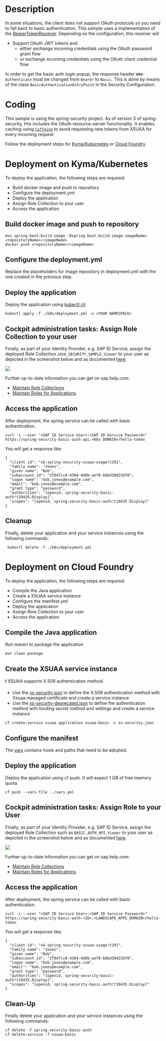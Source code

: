 # Description
In some situations, the client does not support OAuth protocols so you need to fall back to basic authentication. This sample uses a implementation of the [BearerTokenResolver](https://docs.spring.io/spring-security/site/docs/5.1.1.RELEASE/api/org/springframework/security/oauth2/server/resource/web/BearerTokenResolver.html). Depending on the configuration, this resolver will
- Support OAuth JWT tokens and
  - either exchange incoming credentials using the OAuth password grant flow
  - or exchange incoming credentials using the OAuth client credential flow

In order to get the basic auth login popup, the response header `WWW-Authenticate` must be changed from `Bearer` to `Basic`. 
This is done by means of the class `BasicAuthenticationEntryPoint` in the Security Configuration.

# Coding
This sample is using the spring-security project. As of version 5 of spring-security, this includes the OAuth resource-server functionality. It enables caching using [`Caffeine`](https://github.com/ben-manes/caffeine) to avoid requesting new tokens from XSUAA for every incoming request.

Follow the deployment steps for [Kyma/Kubernetes](#Deployment-on-Kyma/Kubernetes) or [Cloud Foundry](#Deployment-on-Cloud-Foundry).

# Deployment on Kyma/Kubernetes
To deploy the application, the following steps are required:
- Build docker image and push to repository
- Configure the deployment.yml
- Deploy the application
- Assign Role Collection to your user
- Access the application

## Build docker image and push to repository
```shell script
mvn spring-boot:build-image -Dspring-boot.build-image.imageName=<repositoryName>/<imageName>
docker push <repositoryName>/<imageName>
```

## Configure the deployment.yml
Replace the placeholders for image repository in deployment.yml with the one created in the previous step.

## Deploy the application
Deploy the application using [kubectl cli](https://kubernetes.io/docs/reference/kubectl/)
```shell script
kubectl apply -f ./k8s/deployment.yml -n <YOUR NAMESPACE>
```

## Cockpit administration tasks: Assign Role Collection to your user
Finally, as part of your Identity Provider, e.g. SAP ID Service, assign the deployed Role Collection `JAVA_SECURITY_SAMPLE_Viewer` to your user as depicted in the screenshot below and as documented [here](https://help.sap.com/viewer/65de2977205c403bbc107264b8eccf4b/Cloud/en-US/9e1bf57130ef466e8017eab298b40e5e.html).

![](../images/SAP_CP_Cockpit_AssignRoleCollectionToUser.png)

Further up-to-date information you can get on sap.help.com:
- [Maintain Role Collections](https://help.sap.com/viewer/65de2977205c403bbc107264b8eccf4b/Cloud/en-US/d5f1612d8230448bb6c02a7d9c8ac0d1.html)
- [Maintain Roles for Applications](https://help.sap.com/viewer/65de2977205c403bbc107264b8eccf4b/Cloud/en-US/7596a0bdab4649ac8a6f6721dc72db19.html).

## Access the application
After deployment, the spring service can be called with basic authentication.
```shell
curl -i --user "<SAP ID Service User>:<SAP ID Service Password>" https://spring-security-basic-auth-api.<K8s DOMAIN>/hello-token
```

You will get a response like:
```
{
  "client id": "sb-spring-security-xsuaa-usage!t291",
  "family name": "Jones",
  "given name": "Bob",
  "subaccount id": "2f047cc0-4364-4d8b-ae70-b8bd39d15bf0",
  "logon name": "bob.jones@example.com",
  "email": "bob.jones@example.com",
  "grant type": "password",
  "authorities": "[openid, spring-security-basic-auth!t19435.Display]",
  "scopes": "[openid, spring-security-basic-auth!t19435.Display]"
}
```

## Cleanup
Finally, delete your application and your service instances using the following commands:
```shell script
 kubectl delete -f ./k8s/deployment.yml
```

# Deployment on Cloud Foundry
To deploy the application, the following steps are required:
- Compile the Java application
- Create a XSUAA service instance
- Configure the manifest.yml
- Deploy the application
- Assign Role Collection to your user
- Access the application

## Compile the Java application
Run maven to package the application
```shell
mvn clean package
```

## Create the XSUAA service instance
:exclamation: XSUAA supports X.509 authentication method.

- Use the [xs-security.json](./xs-security.json) to define the X.509 authentication method with Xsuaa managed certificate and create a service instance
- Use the [xs-security-deprecated.json](xs-security-deprecated.json) to define the authentication method with binding secret method and settings and create a service instance
```shell
cf create-service xsuaa application xsuaa-basic -c xs-security.json
```

## Configure the manifest
The [vars](../vars.yml) contains hosts and paths that need to be adopted.

## Deploy the application
Deploy the application using cf push. It will expect 1 GB of free memory quota.

```shell
cf push --vars-file ../vars.yml
```

## Cockpit administration tasks: Assign Role to your User
Finally, as part of your Identity Provider, e.g. SAP ID Service, assign the deployed Role Collection such as `BASIC_AUTH_API_Viewer` to your user as depicted in the screenshot below and as documented [here](https://help.sap.com/viewer/65de2977205c403bbc107264b8eccf4b/Cloud/en-US/9e1bf57130ef466e8017eab298b40e5e.html).

![](../images/SAP_CP_Cockpit_AssignRoleCollectionToUser.png)

Further up-to-date information you can get on sap.help.com:
- [Maintain Role Collections](https://help.sap.com/viewer/65de2977205c403bbc107264b8eccf4b/Cloud/en-US/d5f1612d8230448bb6c02a7d9c8ac0d1.html)
- [Maintain Roles for Applications](https://help.sap.com/viewer/65de2977205c403bbc107264b8eccf4b/Cloud/en-US/7596a0bdab4649ac8a6f6721dc72db19.html).


## Access the application
After deployment, the spring service can be called with basic authentication.
```shell
curl -i --user "<SAP ID Service User>:<SAP ID Service Password>" https://spring-security-basic-auth-<ID>.<LANDSCAPE_APPS_DOMAIN>/hello-token
```

You will get a response like:
```
{
  "client id": "sb-spring-security-xsuaa-usage!t291",
  "family name": "Jones",
  "given name": "Bob",
  "subaccount id": "2f047cc0-4364-4d8b-ae70-b8bd39d15bf0",
  "logon name": "bob.jones@example.com",
  "email": "bob.jones@example.com",
  "grant type": "password",
  "authorities": "[openid, spring-security-basic-auth!t19435.Display]",
  "scopes": "[openid, spring-security-basic-auth!t19435.Display]"
}
```

## Clean-Up

Finally delete your application and your service instances using the following commands:
```
cf delete -f spring-security-basic-auth
cf delete-service -f xsuaa-basic
```

